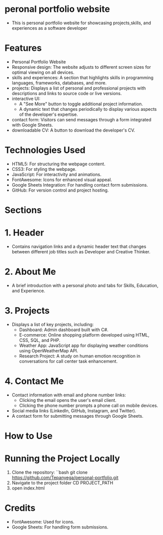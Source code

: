 # peronal portfolio website

- This is personal portfolio website for showcasing projects,skills, and experiences as a software developer

# Features 
- Personal Portfolio Website
- Responsive design: The website adjusts to different screen sizes for optimal viewing on all devices.
- skills and experiences: A section that highlights skills in programming languages, frameworks, databases, and more.
- projects: Displays a list of personal and professional projects with descriptions and links to source code or live versions.
- interactive UI: 
  - A "See More" button to toggle additional project information.
  - A dynamic text that changes periodically to display various aspects of the developer's expertise.
- contact form: Visitors can send messages through a form integrated with Google Sheets.
- downloadable CV: A button to download the developer's CV.
  
# Technologies Used
- HTML5: For structuring the webpage content.
- CSS3: For styling the webpage.
- JavaScript: For interactivity and animations.
- FontAwesome: Icons for enhanced visual appeal.
- Google Sheets Integration: For handling contact form submissions.
- GitHub: For version control and project hosting.
  
# Sections

# 1. Header
- Contains navigation links and a dynamic header text that changes between different job titles such as Developer and Creative Thinker.

# 2. About Me
- A brief introduction with a personal photo and tabs for Skills, Education, and Experience.

# 3. Projects
- Displays a list of key projects, including:
  - Dashboard: Admin dashboard built with C#.
  - E-commerce: Online shopping platform developed using HTML, CSS, SQL, and PHP.
  - Weather App: JavaScript app for displaying weather conditions using OpenWeatherMap API.
  - Research Project: A study on human emotion recognition in conversations for call center task enhancement.

# 4. Contact Me
- Contact information with email and phone number links:
  - Clicking the email opens the user's email client.
  - Clicking the phone number prompts a phone call on mobile devices.
- Social media links (LinkedIn, GitHub, Instagram, and Twitter).
- A contact form for submitting messages through Google Sheets.
  
# How to Use

# Running the Project Locally
1. Clone the repository:
   ``bash
   git clone https://github.com/Tepanyega/personal-portfolio.git
2. Navigate to the project folder
    CD PROJECT_PATH
3. open index.html

#   Credits
- FontAwesome: Used for icons.
- Google Sheets: For handling form submissions.
